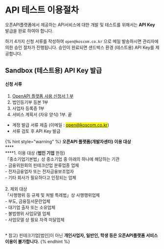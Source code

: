 # API 테스트 이용절차

오픈API플랫폼에서 제공하는 API서비스에 대한 개발 및 테스트를 위해서는  **API Key** 발급을 완료 하여야 합니다.

하기 4가지 신청 서류를 작성하여 `open@koscom.co.kr` 으로 메일 발송하시면 관리자에 의한 승인 절차가 진행됩니다. 승인이 완료되면 샌드박스 환경 (테스트용) API Key를 제공합니다.



## Sandbox (테스트용) API Key 발급

#### 신청 서류

1. [OpenAPI 플랫폼 사용 신청서 1 부](https://developers.koscom.co.kr/resources/documentation/OpenAPI\_Platform\_Reg.docx)
2. 법인등기부 등본 1부
3. 사업자 등록증 1부
4. 서비스 계획서 (자유 양식) 1부. 끝

* 계정 발급 서류 제출 (이메일 : <mark style="color:blue;">open@koscom.co.kr</mark>)
* 서류 검토 후 API Key 발급&#x20;



{% hint style="warning" %}
**오픈API 플랫폼(개발자센터)  이용 대상** \
****\
****1. 이용 대상 (**법인 기업** 한정) \
「중소기업기본법」상 중소기업 중 아래의 하나에 해당하는 기관 \
\-   금융위원회의 핀테크산업 분류업종 업체 \
\-   전자금융업자 또는 전자금융보조업자 \
\-   기타 회사가 필요하다고 인정되는 업체 \
\
2\. 제외 대상 \
「사행행위 등 규제 및 처벌 특례법」상 사행행위업체 \
\-   부도, 금융질서문란업체 \
\-   대기업 출자 또는 소유업체 \
\-   불법행위 사업모델 업체 \
\-   사업모델 상 필요 자격 미달업체&#x20;

\
\* 참고) 핀테크기업\[법인]이 아닌 **개인사업자, 일반인, 학생 등은 오픈API플랫폼 서비스 이용이 불가합니다.**
{% endhint %}

